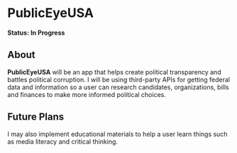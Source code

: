 # PublicEyeUSA

**Status: In Progress**

## About

**PublicEyeUSA** will be an app that helps create political transparency and battles political corruption. I will be using third-party APIs for getting federal data and information so a user can research candidates, organizations, bills and finances to make more informed political choices. 

## Future Plans

I may also implement educational materials to help a user learn things such as media literacy and critical thinking.
